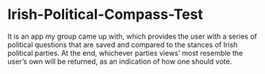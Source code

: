 # Irish-Political-Compass-Test
It is an app my group came up with, which  provides the user with a series of political questions that are saved and compared to the stances of Irish political parties. At the end, whichever parties views’ most resemble the user’s own will be returned, as an indication of how one should vote. 
